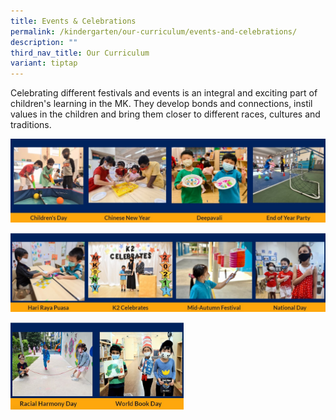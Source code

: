 ```yaml
---
title: Events & Celebrations
permalink: /kindergarten/our-curriculum/events-and-celebrations/
description: ""
third_nav_title: Our Curriculum
variant: tiptap
---
```

Celebrating different festivals and events is an integral and exciting part of children's learning in the MK. They develop bonds and connections, instil values in the children and bring them closer to different races, cultures and traditions.

![](/images/MK/celebrations%201.jpg)

![](/images/MK/celebrations%202.jpg)

<img src="/images/MK/celebrations%203.jpg" style="width:55%" align="center">
